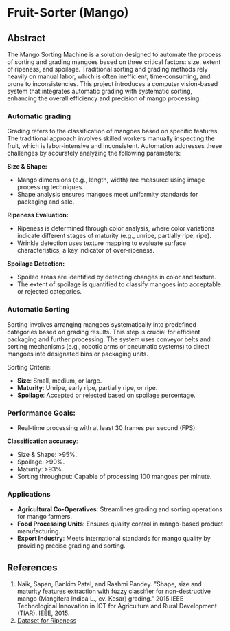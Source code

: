 # Fruit-Sorter (Mango)

## Abstract

The Mango Sorting Machine is a solution designed to automate the process of sorting and grading mangoes based on three critical factors: size, extent of ripeness, and spoilage. Traditional sorting and grading methods rely heavily on manual labor, which is often inefficient, time-consuming, and prone to inconsistencies. This project introduces a computer vision-based system that integrates automatic grading with systematic sorting, enhancing the overall efficiency and precision of mango processing.

### Automatic grading 

Grading refers to the classification of mangoes based on specific features. The traditional approach involves skilled workers manually inspecting the fruit, which is labor-intensive and inconsistent. Automation addresses these challenges by accurately analyzing the following parameters:

**Size & Shape:**

- Mango dimensions (e.g., length, width) are measured using image processing techniques.
- Shape analysis ensures mangoes meet uniformity standards for packaging and sale.

**Ripeness Evaluation:**

- Ripeness is determined through color analysis, where color variations indicate different stages of maturity (e.g., unripe, partially ripe, ripe).
- Wrinkle detection uses texture mapping to evaluate surface characteristics, a key indicator of over-ripeness.

**Spoilage Detection:**

- Spoiled areas are identified by detecting changes in color and texture.
- The extent of spoilage is quantified to classify mangoes into acceptable or rejected categories.

### Automatic Sorting

Sorting involves arranging mangoes systematically into predefined categories based on grading results. This step is crucial for efficient packaging and further processing. The system uses conveyor belts and sorting mechanisms (e.g., robotic arms or pneumatic systems) to direct mangoes into designated bins or packaging units.


Sorting Criteria:

- **Size**: Small, medium, or large.
- **Maturity**: Unripe, early ripe, partially ripe, or ripe.
- **Spoilage**: Accepted or rejected based on spoilage percentage.

### Performance Goals:

- Real-time processing with at least 30 frames per second (FPS).

**Classification accuracy**:
- Size & Shape: >95%.
- Spoilage: >90%.
- Maturity: >93%.
- Sorting throughput: Capable of processing 100 mangoes per minute.

### Applications

- **Agricultural Co-Operatives**: Streamlines grading and sorting operations for mango farmers.
- **Food Processing Units**: Ensures quality control in mango-based product manufacturing.
- **Export Industry**: Meets international standards for mango quality by providing precise grading and sorting.

## References

1. Naik, Sapan, Bankim Patel, and Rashmi Pandey. "Shape, size and maturity features extraction with fuzzy classifier for non-destructive mango (Mangifera Indica L., cv. Kesar) grading." 2015 IEEE Technological Innovation in ICT for Agriculture and Rural Development (TIAR). IEEE, 2015.
2. [Dataset for Ripeness](https://www.kaggle.com/datasets/mutiurrehman80/ripeness-detection-of-mango)

